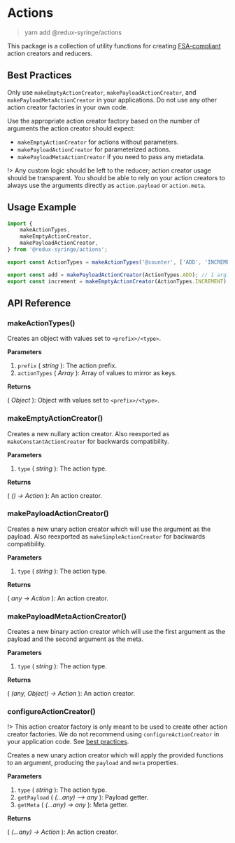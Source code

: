 # Actions

> yarn add @redux-syringe/actions

This package is a collection of utility functions for creating [FSA-compliant](https://github.com/redux-utilities/flux-standard-action) action creators and reducers.

## Best Practices

Only use `makeEmptyActionCreator`, `makePayloadActionCreator`, and `makePayloadMetaActionCreator` in your applications. Do not use any other action creator factories in your own code.

Use the appropriate action creator factory based on the number of arguments the action creator should expect:

- `makeEmptyActionCreator` for actions without parameters.
- `makePayloadActionCreator` for parameterized actions.
- `makePayloadMetaActionCreator` if you need to pass any metadata.

!> Any custom logic should be left to the reducer; action creator usage should be transparent. You should be able to rely on your action creators to always use the arguments directly as `action.payload` or `action.meta`.

## Usage Example

```js
import {
	makeActionTypes,
	makeEmptyActionCreator,
	makePayloadActionCreator,
} from '@redux-syringe/actions';

export const ActionTypes = makeActionTypes('@counter', ['ADD', 'INCREMENT']);

export const add = makePayloadActionCreator(ActionTypes.ADD); // 1 arg.
export const increment = makeEmptyActionCreator(ActionTypes.INCREMENT); // 0 args.
```

## API Reference

### makeActionTypes()

Creates an object with values set to `<prefix>/<type>`.

**Parameters**

1. `prefix` ( _string_ ): The action prefix.
2. `actionTypes` ( _Array_ ): Array of values to mirror as keys.

**Returns**

( _Object_ ): Object with values set to `<prefix>/<type>`.

### makeEmptyActionCreator()

Creates a new nullary action creator. Also reexported as `makeConstantActionCreator` for backwards compatibility.

**Parameters**

1. `type` ( _string_ ): The action type.

**Returns**

( _() -> Action_ ): An action creator.

### makePayloadActionCreator()

Creates a new unary action creator which will use the argument as the payload. Also reexported as `makeSimpleActionCreator` for backwards compatibility.

**Parameters**

1. `type` ( _string_ ): The action type.

**Returns**

( _any -> Action_ ): An action creator.

### makePayloadMetaActionCreator()

Creates a new binary action creator which will use the first argument as the payload and the second argument as the meta.

**Parameters**

1. `type` ( _string_ ): The action type.

**Returns**

( _(any, Object) -> Action_ ): An action creator.

### configureActionCreator()

!> This action creator factory is only meant to be used to create other action creator factories. We do not recommend using `configureActionCreator` in your application code. See [best practices](#best-practices).

Creates a new unary action creator which will apply the provided functions to an argument, producing the `payload` and `meta` properties.

**Parameters**

1. `type` ( _string_ ): The action type.
2. `getPayload` ( _(...any) –> any_ ): Payload getter.
3. `getMeta` ( _(...any) -> any_ ): Meta getter.

**Returns**

( _(...any) -> Action_ ): An action creator.
